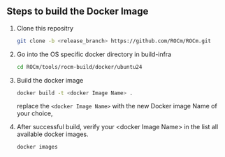 ## Steps to build the Docker Image

1. Clone this repositry

   ```bash
   git clone -b <release_branch> https://github.com/ROCm/ROCm.git
   ```

2. Go into the OS specific docker directory in build-infra

    ```bash
    cd ROCm/tools/rocm-build/docker/ubuntu24
    ```

3. Build the docker image

    ```bash
    docker build -t <docker Image Name> .
    ```

    replace the `<docker Image Name>` with the new Docker image Name of your choice,

4. After successful build, verify your \<docker Image Name\> in the list all available docker images.

    ```bash
    docker images
    ```
